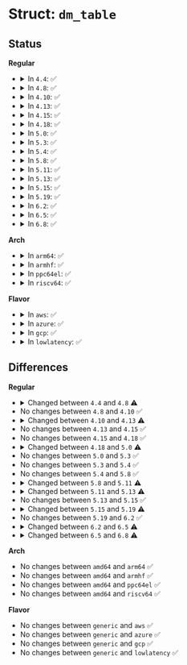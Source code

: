 # Struct: <code>dm_table</code>

## Status
<b>Regular</b>
<ul>
<li>
<details>
<summary>In <code>4.4</code>: ✅</summary>

```c
struct dm_table {
    int undefined__;
};
```
</details>
</li>
<li>
<details>
<summary>In <code>4.8</code>: ✅</summary>

```c
struct dm_table {
    struct mapped_device *md;
    unsigned int type;
    unsigned int depth;
    unsigned int counts[16];
    sector_t * index[16];
    unsigned int num_targets;
    unsigned int num_allocated;
    sector_t *highs;
    struct dm_target *targets;
    struct target_type *immutable_target_type;
    bool integrity_supported;
    bool singleton;
    bool all_blk_mq;
    fmode_t mode;
    struct list_head devices;
    void (*event_fn)(void *);
    void *event_context;
    struct dm_md_mempools *mempools;
    struct list_head target_callbacks;
};
```
</details>
</li>
<li>
<details>
<summary>In <code>4.10</code>: ✅</summary>

```c
struct dm_table {
    struct mapped_device *md;
    unsigned int type;
    unsigned int depth;
    unsigned int counts[16];
    sector_t * index[16];
    unsigned int num_targets;
    unsigned int num_allocated;
    sector_t *highs;
    struct dm_target *targets;
    struct target_type *immutable_target_type;
    bool integrity_supported;
    bool singleton;
    bool all_blk_mq;
    fmode_t mode;
    struct list_head devices;
    void (*event_fn)(void *);
    void *event_context;
    struct dm_md_mempools *mempools;
    struct list_head target_callbacks;
};
```
</details>
</li>
<li>
<details>
<summary>In <code>4.13</code>: ✅</summary>

```c
struct dm_table {
    struct mapped_device *md;
    enum dm_queue_mode type;
    unsigned int depth;
    unsigned int counts[16];
    sector_t * index[16];
    unsigned int num_targets;
    unsigned int num_allocated;
    sector_t *highs;
    struct dm_target *targets;
    struct target_type *immutable_target_type;
    bool integrity_supported;
    bool singleton;
    bool all_blk_mq;
    unsigned int integrity_added;
    fmode_t mode;
    struct list_head devices;
    void (*event_fn)(void *);
    void *event_context;
    struct dm_md_mempools *mempools;
    struct list_head target_callbacks;
};
```
</details>
</li>
<li>
<details>
<summary>In <code>4.15</code>: ✅</summary>

```c
struct dm_table {
    struct mapped_device *md;
    enum dm_queue_mode type;
    unsigned int depth;
    unsigned int counts[16];
    sector_t * index[16];
    unsigned int num_targets;
    unsigned int num_allocated;
    sector_t *highs;
    struct dm_target *targets;
    struct target_type *immutable_target_type;
    bool integrity_supported;
    bool singleton;
    bool all_blk_mq;
    unsigned int integrity_added;
    fmode_t mode;
    struct list_head devices;
    void (*event_fn)(void *);
    void *event_context;
    struct dm_md_mempools *mempools;
    struct list_head target_callbacks;
};
```
</details>
</li>
<li>
<details>
<summary>In <code>4.18</code>: ✅</summary>

```c
struct dm_table {
    struct mapped_device *md;
    enum dm_queue_mode type;
    unsigned int depth;
    unsigned int counts[16];
    sector_t * index[16];
    unsigned int num_targets;
    unsigned int num_allocated;
    sector_t *highs;
    struct dm_target *targets;
    struct target_type *immutable_target_type;
    bool integrity_supported;
    bool singleton;
    bool all_blk_mq;
    unsigned int integrity_added;
    fmode_t mode;
    struct list_head devices;
    void (*event_fn)(void *);
    void *event_context;
    struct dm_md_mempools *mempools;
    struct list_head target_callbacks;
};
```
</details>
</li>
<li>
<details>
<summary>In <code>5.0</code>: ✅</summary>

```c
struct dm_table {
    struct mapped_device *md;
    enum dm_queue_mode type;
    unsigned int depth;
    unsigned int counts[16];
    sector_t * index[16];
    unsigned int num_targets;
    unsigned int num_allocated;
    sector_t *highs;
    struct dm_target *targets;
    struct target_type *immutable_target_type;
    bool integrity_supported;
    bool singleton;
    unsigned int integrity_added;
    fmode_t mode;
    struct list_head devices;
    void (*event_fn)(void *);
    void *event_context;
    struct dm_md_mempools *mempools;
    struct list_head target_callbacks;
};
```
</details>
</li>
<li>
<details>
<summary>In <code>5.3</code>: ✅</summary>

```c
struct dm_table {
    struct mapped_device *md;
    enum dm_queue_mode type;
    unsigned int depth;
    unsigned int counts[16];
    sector_t * index[16];
    unsigned int num_targets;
    unsigned int num_allocated;
    sector_t *highs;
    struct dm_target *targets;
    struct target_type *immutable_target_type;
    bool integrity_supported;
    bool singleton;
    unsigned int integrity_added;
    fmode_t mode;
    struct list_head devices;
    void (*event_fn)(void *);
    void *event_context;
    struct dm_md_mempools *mempools;
    struct list_head target_callbacks;
};
```
</details>
</li>
<li>
<details>
<summary>In <code>5.4</code>: ✅</summary>

```c
struct dm_table {
    struct mapped_device *md;
    enum dm_queue_mode type;
    unsigned int depth;
    unsigned int counts[16];
    sector_t * index[16];
    unsigned int num_targets;
    unsigned int num_allocated;
    sector_t *highs;
    struct dm_target *targets;
    struct target_type *immutable_target_type;
    bool integrity_supported;
    bool singleton;
    unsigned int integrity_added;
    fmode_t mode;
    struct list_head devices;
    void (*event_fn)(void *);
    void *event_context;
    struct dm_md_mempools *mempools;
    struct list_head target_callbacks;
};
```
</details>
</li>
<li>
<details>
<summary>In <code>5.8</code>: ✅</summary>

```c
struct dm_table {
    struct mapped_device *md;
    enum dm_queue_mode type;
    unsigned int depth;
    unsigned int counts[16];
    sector_t * index[16];
    unsigned int num_targets;
    unsigned int num_allocated;
    sector_t *highs;
    struct dm_target *targets;
    struct target_type *immutable_target_type;
    bool integrity_supported;
    bool singleton;
    unsigned int integrity_added;
    fmode_t mode;
    struct list_head devices;
    void (*event_fn)(void *);
    void *event_context;
    struct dm_md_mempools *mempools;
    struct list_head target_callbacks;
};
```
</details>
</li>
<li>
<details>
<summary>In <code>5.11</code>: ✅</summary>

```c
struct dm_table {
    struct mapped_device *md;
    enum dm_queue_mode type;
    unsigned int depth;
    unsigned int counts[16];
    sector_t * index[16];
    unsigned int num_targets;
    unsigned int num_allocated;
    sector_t *highs;
    struct dm_target *targets;
    struct target_type *immutable_target_type;
    bool integrity_supported;
    bool singleton;
    unsigned int integrity_added;
    fmode_t mode;
    struct list_head devices;
    void (*event_fn)(void *);
    void *event_context;
    struct dm_md_mempools *mempools;
};
```
</details>
</li>
<li>
<details>
<summary>In <code>5.13</code>: ✅</summary>

```c
struct dm_table {
    struct mapped_device *md;
    enum dm_queue_mode type;
    unsigned int depth;
    unsigned int counts[16];
    sector_t * index[16];
    unsigned int num_targets;
    unsigned int num_allocated;
    sector_t *highs;
    struct dm_target *targets;
    struct target_type *immutable_target_type;
    bool integrity_supported;
    bool singleton;
    unsigned int integrity_added;
    fmode_t mode;
    struct list_head devices;
    void (*event_fn)(void *);
    void *event_context;
    struct dm_md_mempools *mempools;
    struct blk_keyslot_manager *ksm;
};
```
</details>
</li>
<li>
<details>
<summary>In <code>5.15</code>: ✅</summary>

```c
struct dm_table {
    struct mapped_device *md;
    enum dm_queue_mode type;
    unsigned int depth;
    unsigned int counts[16];
    sector_t * index[16];
    unsigned int num_targets;
    unsigned int num_allocated;
    sector_t *highs;
    struct dm_target *targets;
    struct target_type *immutable_target_type;
    bool integrity_supported;
    bool singleton;
    unsigned int integrity_added;
    fmode_t mode;
    struct list_head devices;
    void (*event_fn)(void *);
    void *event_context;
    struct dm_md_mempools *mempools;
    struct blk_keyslot_manager *ksm;
};
```
</details>
</li>
<li>
<details>
<summary>In <code>5.19</code>: ✅</summary>

```c
struct dm_table {
    struct mapped_device *md;
    enum dm_queue_mode type;
    unsigned int depth;
    unsigned int counts[16];
    sector_t * index[16];
    unsigned int num_targets;
    unsigned int num_allocated;
    sector_t *highs;
    struct dm_target *targets;
    struct target_type *immutable_target_type;
    bool integrity_supported;
    bool singleton;
    unsigned int integrity_added;
    fmode_t mode;
    struct list_head devices;
    void (*event_fn)(void *);
    void *event_context;
    struct dm_md_mempools *mempools;
    struct blk_crypto_profile *crypto_profile;
};
```
</details>
</li>
<li>
<details>
<summary>In <code>6.2</code>: ✅</summary>

```c
struct dm_table {
    struct mapped_device *md;
    enum dm_queue_mode type;
    unsigned int depth;
    unsigned int counts[16];
    sector_t * index[16];
    unsigned int num_targets;
    unsigned int num_allocated;
    sector_t *highs;
    struct dm_target *targets;
    struct target_type *immutable_target_type;
    bool integrity_supported;
    bool singleton;
    unsigned int integrity_added;
    fmode_t mode;
    struct list_head devices;
    void (*event_fn)(void *);
    void *event_context;
    struct dm_md_mempools *mempools;
    struct blk_crypto_profile *crypto_profile;
};
```
</details>
</li>
<li>
<details>
<summary>In <code>6.5</code>: ✅</summary>

```c
struct dm_table {
    struct mapped_device *md;
    enum dm_queue_mode type;
    unsigned int depth;
    unsigned int counts[16];
    sector_t * index[16];
    unsigned int num_targets;
    unsigned int num_allocated;
    sector_t *highs;
    struct dm_target *targets;
    struct target_type *immutable_target_type;
    bool integrity_supported;
    bool singleton;
    unsigned int integrity_added;
    blk_mode_t mode;
    struct list_head devices;
    void (*event_fn)(void *);
    void *event_context;
    struct dm_md_mempools *mempools;
    struct blk_crypto_profile *crypto_profile;
};
```
</details>
</li>
<li>
<details>
<summary>In <code>6.8</code>: ✅</summary>

```c
struct dm_table {
    struct mapped_device *md;
    enum dm_queue_mode type;
    unsigned int depth;
    unsigned int counts[16];
    sector_t * index[16];
    unsigned int num_targets;
    unsigned int num_allocated;
    sector_t *highs;
    struct dm_target *targets;
    struct target_type *immutable_target_type;
    bool integrity_supported;
    bool singleton;
    unsigned int integrity_added;
    blk_mode_t mode;
    struct list_head devices;
    struct rw_semaphore devices_lock;
    void (*event_fn)(void *);
    void *event_context;
    struct dm_md_mempools *mempools;
    struct blk_crypto_profile *crypto_profile;
};
```
</details>
</li>
</ul>
<b>Arch</b>
<ul>
<li>
<details>
<summary>In <code>arm64</code>: ✅</summary>

```c
struct dm_table {
    struct mapped_device *md;
    enum dm_queue_mode type;
    unsigned int depth;
    unsigned int counts[16];
    sector_t * index[16];
    unsigned int num_targets;
    unsigned int num_allocated;
    sector_t *highs;
    struct dm_target *targets;
    struct target_type *immutable_target_type;
    bool integrity_supported;
    bool singleton;
    unsigned int integrity_added;
    fmode_t mode;
    struct list_head devices;
    void (*event_fn)(void *);
    void *event_context;
    struct dm_md_mempools *mempools;
    struct list_head target_callbacks;
};
```
</details>
</li>
<li>
<details>
<summary>In <code>armhf</code>: ✅</summary>

```c
struct dm_table {
    struct mapped_device *md;
    enum dm_queue_mode type;
    unsigned int depth;
    unsigned int counts[16];
    sector_t * index[16];
    unsigned int num_targets;
    unsigned int num_allocated;
    sector_t *highs;
    struct dm_target *targets;
    struct target_type *immutable_target_type;
    bool integrity_supported;
    bool singleton;
    unsigned int integrity_added;
    fmode_t mode;
    struct list_head devices;
    void (*event_fn)(void *);
    void *event_context;
    struct dm_md_mempools *mempools;
    struct list_head target_callbacks;
};
```
</details>
</li>
<li>
<details>
<summary>In <code>ppc64el</code>: ✅</summary>

```c
struct dm_table {
    struct mapped_device *md;
    enum dm_queue_mode type;
    unsigned int depth;
    unsigned int counts[16];
    sector_t * index[16];
    unsigned int num_targets;
    unsigned int num_allocated;
    sector_t *highs;
    struct dm_target *targets;
    struct target_type *immutable_target_type;
    bool integrity_supported;
    bool singleton;
    unsigned int integrity_added;
    fmode_t mode;
    struct list_head devices;
    void (*event_fn)(void *);
    void *event_context;
    struct dm_md_mempools *mempools;
    struct list_head target_callbacks;
};
```
</details>
</li>
<li>
<details>
<summary>In <code>riscv64</code>: ✅</summary>

```c
struct dm_table {
    struct mapped_device *md;
    enum dm_queue_mode type;
    unsigned int depth;
    unsigned int counts[16];
    sector_t * index[16];
    unsigned int num_targets;
    unsigned int num_allocated;
    sector_t *highs;
    struct dm_target *targets;
    struct target_type *immutable_target_type;
    bool integrity_supported;
    bool singleton;
    unsigned int integrity_added;
    fmode_t mode;
    struct list_head devices;
    void (*event_fn)(void *);
    void *event_context;
    struct dm_md_mempools *mempools;
    struct list_head target_callbacks;
};
```
</details>
</li>
</ul>
<b>Flavor</b>
<ul>
<li>
<details>
<summary>In <code>aws</code>: ✅</summary>

```c
struct dm_table {
    struct mapped_device *md;
    enum dm_queue_mode type;
    unsigned int depth;
    unsigned int counts[16];
    sector_t * index[16];
    unsigned int num_targets;
    unsigned int num_allocated;
    sector_t *highs;
    struct dm_target *targets;
    struct target_type *immutable_target_type;
    bool integrity_supported;
    bool singleton;
    unsigned int integrity_added;
    fmode_t mode;
    struct list_head devices;
    void (*event_fn)(void *);
    void *event_context;
    struct dm_md_mempools *mempools;
    struct list_head target_callbacks;
};
```
</details>
</li>
<li>
<details>
<summary>In <code>azure</code>: ✅</summary>

```c
struct dm_table {
    struct mapped_device *md;
    enum dm_queue_mode type;
    unsigned int depth;
    unsigned int counts[16];
    sector_t * index[16];
    unsigned int num_targets;
    unsigned int num_allocated;
    sector_t *highs;
    struct dm_target *targets;
    struct target_type *immutable_target_type;
    bool integrity_supported;
    bool singleton;
    unsigned int integrity_added;
    fmode_t mode;
    struct list_head devices;
    void (*event_fn)(void *);
    void *event_context;
    struct dm_md_mempools *mempools;
    struct list_head target_callbacks;
};
```
</details>
</li>
<li>
<details>
<summary>In <code>gcp</code>: ✅</summary>

```c
struct dm_table {
    struct mapped_device *md;
    enum dm_queue_mode type;
    unsigned int depth;
    unsigned int counts[16];
    sector_t * index[16];
    unsigned int num_targets;
    unsigned int num_allocated;
    sector_t *highs;
    struct dm_target *targets;
    struct target_type *immutable_target_type;
    bool integrity_supported;
    bool singleton;
    unsigned int integrity_added;
    fmode_t mode;
    struct list_head devices;
    void (*event_fn)(void *);
    void *event_context;
    struct dm_md_mempools *mempools;
    struct list_head target_callbacks;
};
```
</details>
</li>
<li>
<details>
<summary>In <code>lowlatency</code>: ✅</summary>

```c
struct dm_table {
    struct mapped_device *md;
    enum dm_queue_mode type;
    unsigned int depth;
    unsigned int counts[16];
    sector_t * index[16];
    unsigned int num_targets;
    unsigned int num_allocated;
    sector_t *highs;
    struct dm_target *targets;
    struct target_type *immutable_target_type;
    bool integrity_supported;
    bool singleton;
    unsigned int integrity_added;
    fmode_t mode;
    struct list_head devices;
    void (*event_fn)(void *);
    void *event_context;
    struct dm_md_mempools *mempools;
    struct list_head target_callbacks;
};
```
</details>
</li>
</ul>

## Differences
<b>Regular</b>
<ul>
<li>
<details>
<summary>Changed between <code>4.4</code> and <code>4.8</code> ⚠️</summary>
<ul>
<li>
<b>Field added. </b>
<code>struct mapped_device *md</code>
</li>
<li>
<b>Field added. </b>
<code>unsigned int type</code>
</li>
<li>
<b>Field added. </b>
<code>unsigned int depth</code>
</li>
<li>
<b>Field added. </b>
<code>unsigned int counts[16]</code>
</li>
<li>
<b>Field added. </b>
<code>sector_t * index[16]</code>
</li>
<li>
<b>Field added. </b>
<code>unsigned int num_targets</code>
</li>
<li>
<b>Field added. </b>
<code>unsigned int num_allocated</code>
</li>
<li>
<b>Field added. </b>
<code>sector_t *highs</code>
</li>
<li>
<b>Field added. </b>
<code>struct dm_target *targets</code>
</li>
<li>
<b>Field added. </b>
<code>struct target_type *immutable_target_type</code>
</li>
<li>
<b>Field added. </b>
<code>bool integrity_supported</code>
</li>
<li>
<b>Field added. </b>
<code>bool singleton</code>
</li>
<li>
<b>Field added. </b>
<code>bool all_blk_mq</code>
</li>
<li>
<b>Field added. </b>
<code>fmode_t mode</code>
</li>
<li>
<b>Field added. </b>
<code>struct list_head devices</code>
</li>
<li>
<b>Field added. </b>
<code>void (*event_fn)(void *)</code>
</li>
<li>
<b>Field added. </b>
<code>void *event_context</code>
</li>
<li>
<b>Field added. </b>
<code>struct dm_md_mempools *mempools</code>
</li>
<li>
<b>Field added. </b>
<code>struct list_head target_callbacks</code>
</li>
<li>
<b>Field removed. </b>
<code>int undefined__</code>
</li>
</ul>
</details>
</li>
<li>
No changes between <code>4.8</code> and <code>4.10</code> ✅
</li>
<li>
<details>
<summary>Changed between <code>4.10</code> and <code>4.13</code> ⚠️</summary>
<ul>
<li>
<b>Field added. </b>
<code>unsigned int integrity_added</code>
</li>
<li>
<b>Field type changed. </b>
<code>unsigned int type</code> ➡️ <code>enum dm_queue_mode type</code>
</li>
</ul>
</details>
</li>
<li>
No changes between <code>4.13</code> and <code>4.15</code> ✅
</li>
<li>
No changes between <code>4.15</code> and <code>4.18</code> ✅
</li>
<li>
<details>
<summary>Changed between <code>4.18</code> and <code>5.0</code> ⚠️</summary>
<ul>
<li>
<b>Field removed. </b>
<code>bool all_blk_mq</code>
</li>
</ul>
</details>
</li>
<li>
No changes between <code>5.0</code> and <code>5.3</code> ✅
</li>
<li>
No changes between <code>5.3</code> and <code>5.4</code> ✅
</li>
<li>
No changes between <code>5.4</code> and <code>5.8</code> ✅
</li>
<li>
<details>
<summary>Changed between <code>5.8</code> and <code>5.11</code> ⚠️</summary>
<ul>
<li>
<b>Field removed. </b>
<code>struct list_head target_callbacks</code>
</li>
</ul>
</details>
</li>
<li>
<details>
<summary>Changed between <code>5.11</code> and <code>5.13</code> ⚠️</summary>
<ul>
<li>
<b>Field added. </b>
<code>struct blk_keyslot_manager *ksm</code>
</li>
</ul>
</details>
</li>
<li>
No changes between <code>5.13</code> and <code>5.15</code> ✅
</li>
<li>
<details>
<summary>Changed between <code>5.15</code> and <code>5.19</code> ⚠️</summary>
<ul>
<li>
<b>Field added. </b>
<code>struct blk_crypto_profile *crypto_profile</code>
</li>
<li>
<b>Field removed. </b>
<code>struct blk_keyslot_manager *ksm</code>
</li>
</ul>
</details>
</li>
<li>
No changes between <code>5.19</code> and <code>6.2</code> ✅
</li>
<li>
<details>
<summary>Changed between <code>6.2</code> and <code>6.5</code> ⚠️</summary>
<ul>
<li>
<b>Field type changed. </b>
<code>fmode_t mode</code> ➡️ <code>blk_mode_t mode</code>
</li>
</ul>
</details>
</li>
<li>
<details>
<summary>Changed between <code>6.5</code> and <code>6.8</code> ⚠️</summary>
<ul>
<li>
<b>Field added. </b>
<code>struct rw_semaphore devices_lock</code>
</li>
</ul>
</details>
</li>
</ul>
<b>Arch</b>
<ul>
<li>
No changes between <code>amd64</code> and <code>arm64</code> ✅
</li>
<li>
No changes between <code>amd64</code> and <code>armhf</code> ✅
</li>
<li>
No changes between <code>amd64</code> and <code>ppc64el</code> ✅
</li>
<li>
No changes between <code>amd64</code> and <code>riscv64</code> ✅
</li>
</ul>
<b>Flavor</b>
<ul>
<li>
No changes between <code>generic</code> and <code>aws</code> ✅
</li>
<li>
No changes between <code>generic</code> and <code>azure</code> ✅
</li>
<li>
No changes between <code>generic</code> and <code>gcp</code> ✅
</li>
<li>
No changes between <code>generic</code> and <code>lowlatency</code> ✅
</li>
</ul>
